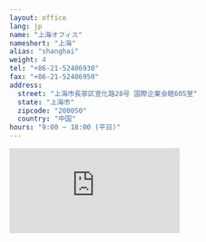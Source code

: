 ```yaml
---
layout: office
lang: jp
name: "上海オフィス"
nameshort: "上海"
alias: "shanghai"
weight: 4
tel: "+86-21-52406930"
fax: "+86-21-52406950"
address:
  street: "上海市長寧区宣化路28号 国際企業会館605室"
  state: "上海市"
  zipcode: "200050"
  country: "中国"
hours: "9:00 ~ 18:00 (平日)"
---
```


<iframe src="https://www.google.com/maps/embed?pb=!1m18!1m12!1m3!1d2028.8462751384968!2d121.42894959856366!3d31.217983172942564!2m3!1f0!2f0!3f0!3m2!1i1024!2i768!4f13.1!3m3!1m2!1s0x35b2655bd6f923cd%3A0x9a23c9bb0692f21f!2z5Zu96ZmF5LyB5Lia5Lya6aaG!5e0!3m2!1sen!2sus!4v1474180525169" frameborder="0" style="border:0" allowfullscreen class="center-block googlemap"></iframe>
